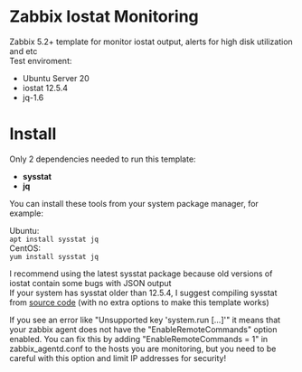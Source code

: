 # Zabbix Iostat Monitoring
Zabbix 5.2+ template for monitor iostat output, alerts for high disk utilization and etc  
Test enviroment:  
* Ubuntu Server 20
* iostat 12.5.4
* jq-1.6

# Install
Only 2 dependencies needed to run this template:
* **sysstat**
* **jq**

You can install these tools from your system package manager, for example:  
  
Ubuntu:  
`apt install sysstat jq`   
CentOS:  
`yum install sysstat jq`  

I recommend using the latest sysstat package because old versions of iostat contain some bugs with JSON output  
If your system has sysstat older than 12.5.4, I suggest compiling sysstat from [source code](https://github.com/sysstat/sysstat) (with no extra options to make this template works)

If you see an error like "Unsupported key 'system.run [...]'" it means that your zabbix agent does not have the "EnableRemoteCommands" option enabled. You can fix this by adding "EnableRemoteCommands = 1" in zabbix_agentd.conf to the hosts you are monitoring, but you need to be careful with this option and limit IP addresses for security!
